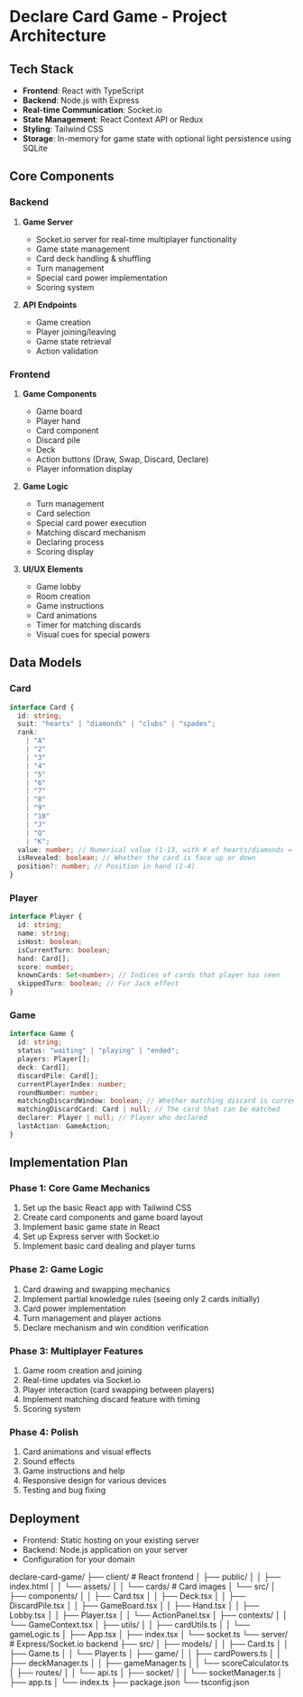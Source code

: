 # Declare Card Game - Project Architecture

## Tech Stack

- **Frontend**: React with TypeScript
- **Backend**: Node.js with Express
- **Real-time Communication**: Socket.io
- **State Management**: React Context API or Redux
- **Styling**: Tailwind CSS
- **Storage**: In-memory for game state with optional light persistence using SQLite

## Core Components

### Backend

1. **Game Server**

   - Socket.io server for real-time multiplayer functionality
   - Game state management
   - Card deck handling & shuffling
   - Turn management
   - Special card power implementation
   - Scoring system

2. **API Endpoints**
   - Game creation
   - Player joining/leaving
   - Game state retrieval
   - Action validation

### Frontend

1. **Game Components**

   - Game board
   - Player hand
   - Card component
   - Discard pile
   - Deck
   - Action buttons (Draw, Swap, Discard, Declare)
   - Player information display

2. **Game Logic**

   - Turn management
   - Card selection
   - Special card power execution
   - Matching discard mechanism
   - Declaring process
   - Scoring display

3. **UI/UX Elements**
   - Game lobby
   - Room creation
   - Game instructions
   - Card animations
   - Timer for matching discards
   - Visual cues for special powers

## Data Models

### Card

```typescript
interface Card {
  id: string;
  suit: "hearts" | "diamonds" | "clubs" | "spades";
  rank:
    | "A"
    | "2"
    | "3"
    | "4"
    | "5"
    | "6"
    | "7"
    | "8"
    | "9"
    | "10"
    | "J"
    | "Q"
    | "K";
  value: number; // Numerical value (1-13, with K of hearts/diamonds = 0)
  isRevealed: boolean; // Whether the card is face up or down
  position?: number; // Position in hand (1-4)
}
```

### Player

```typescript
interface Player {
  id: string;
  name: string;
  isHost: boolean;
  isCurrentTurn: boolean;
  hand: Card[];
  score: number;
  knownCards: Set<number>; // Indices of cards that player has seen
  skippedTurn: boolean; // For Jack effect
}
```

### Game

```typescript
interface Game {
  id: string;
  status: "waiting" | "playing" | "ended";
  players: Player[];
  deck: Card[];
  discardPile: Card[];
  currentPlayerIndex: number;
  roundNumber: number;
  matchingDiscardWindow: boolean; // Whether matching discard is currently allowed
  matchingDiscardCard: Card | null; // The card that can be matched
  declarer: Player | null; // Player who declared
  lastAction: GameAction;
}
```

## Implementation Plan

### Phase 1: Core Game Mechanics

1. Set up the basic React app with Tailwind CSS
2. Create card components and game board layout
3. Implement basic game state in React
4. Set up Express server with Socket.io
5. Implement basic card dealing and player turns

### Phase 2: Game Logic

1. Card drawing and swapping mechanics
2. Implement partial knowledge rules (seeing only 2 cards initially)
3. Card power implementation
4. Turn management and player actions
5. Declare mechanism and win condition verification

### Phase 3: Multiplayer Features

1. Game room creation and joining
2. Real-time updates via Socket.io
3. Player interaction (card swapping between players)
4. Implement matching discard feature with timing
5. Scoring system

### Phase 4: Polish

1. Card animations and visual effects
2. Sound effects
3. Game instructions and help
4. Responsive design for various devices
5. Testing and bug fixing

## Deployment

- Frontend: Static hosting on your existing server
- Backend: Node.js application on your server
- Configuration for your domain

declare-card-game/
├── client/ # React frontend
│ ├── public/
│ │ ├── index.html
│ │ └── assets/
│ │ └── cards/ # Card images
│ └── src/
│ ├── components/
│ │ ├── Card.tsx
│ │ ├── Deck.tsx
│ │ ├── DiscardPile.tsx
│ │ ├── GameBoard.tsx
│ │ ├── Hand.tsx
│ │ ├── Lobby.tsx
│ │ ├── Player.tsx
│ │ └── ActionPanel.tsx
│ ├── contexts/
│ │ └── GameContext.tsx
│ ├── utils/
│ │ ├── cardUtils.ts
│ │ └── gameLogic.ts
│ ├── App.tsx
│ ├── index.tsx
│ └── socket.ts
└── server/ # Express/Socket.io backend
├── src/
│ ├── models/
│ │ ├── Card.ts
│ │ ├── Game.ts
│ │ └── Player.ts
│ ├── game/
│ │ ├── cardPowers.ts
│ │ ├── deckManager.ts
│ │ ├── gameManager.ts
│ │ └── scoreCalculator.ts
│ ├── routes/
│ │ └── api.ts
│ ├── socket/
│ │ └── socketManager.ts
│ ├── app.ts
│ └── index.ts
├── package.json
└── tsconfig.json
